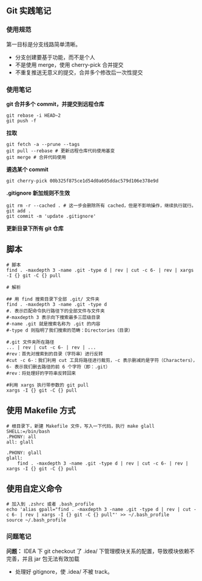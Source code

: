 ## Git 实践笔记

### 使用规范
第一目标是分支线路简单清晰。
- 分支创建要基于功能，而不是个人
- 不是使用 merge，使用 cherry-pick 合并提交
- 不重复推送无意义的提交，合并多个修改后一次性提交

### 使用笔记
**git 合并多个 commit，并提交到远程仓库** 
```shell script
git rebase -i HEAD~2
git push -f
```
**拉取**
```shell script
git fetch -a --prune --tags
git pull --rebase # 更新远程仓库代码使用基变
git merge # 合并代码使用 
```
**遴选某个 commit**
```shell script
git cherry-pick 00b325f875ce1d54d0a605ddac579d106e378e9d
```
**.gitignore 新加规则不生效**
```shell script
git rm -r --cached . # 这一步会删除所有 cached，但是不影响操作，继续执行就行。
git add .
git commit -m 'update .gitignore'
```

**更新目录下所有 git 仓库**
## 脚本
```shell script
# 脚本
find . -maxdepth 3 -name .git -type d | rev | cut -c 6- | rev | xargs -I {} git -C {} pull

# 解析

## 用 find 搜索目录下全部 .git/ 文件夹
find . -maxdepth 3 -name .git -type d
#. 表示匹配命令执行路径下的全部文件与文件夹
#-maxdepth 3 表示向下搜索最多三层级目录
#-name .git 就是搜索名称为 .git 的内容
#-type d 则指明了我们搜索的范畴：Directories（目录）

#.git 文件夹所在路径
... | rev | cut -c 6- | rev | ...
#rev：首先对搜索到的目录（字符串）进行反转
#cut -c 6-：我们利用 cut 工具将路径进行裁剪，-c 表示删减的是字符（Characters），6- 表示我们删去路径的前 6 个字符（即：.git）
#rev：将处理好的字符串反转回来

#利用 xargs 执行带参数的 git pull
xargs -I {} git -C {} pull

```
## 使用 Makefile 方式
```shell script
# 根目录下，新建 Makefile 文件，写入一下代码，执行 make glall
SHELL:=/bin/bash
.PHONY: all
all: glall

.PHONY: glall
glall:
    find . -maxdepth 3 -name .git -type d | rev | cut -c 6- | rev | xargs -I {} git -C {} pull
```

## 使用自定义命令
```shell script
# 加入到 .zshrc 或者 .bash_profile
echo 'alias gpall="find . -maxdepth 3 -name .git -type d | rev | cut -c 6- | rev | xargs -I {} git -C {} pull"' >> ~/.bash_profile
source ~/.bash_profile
```

### 问题笔记
**问题：** IDEA 下 git checkout 了 .idea/ 下管理模块关系的配置，导致模块依赖不完善，并且 jar 包无法有效加载
- 处理好 gitignore，使 .idea/ 不被 track。


